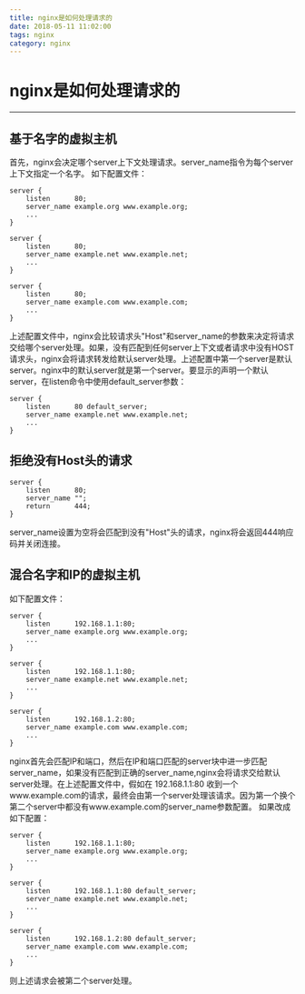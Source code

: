 ```yaml
---
title: nginx是如何处理请求的
date: 2018-05-11 11:02:00
tags: nginx
category: nginx
---
```

# nginx是如何处理请求的
-----------------------
## 基于名字的虚拟主机
首先，nginx会决定哪个server上下文处理请求。server_name指令为每个server上下文指定一个名字。
如下配置文件：

    server {
        listen      80;
        server_name example.org www.example.org;
        ...
    }

    server {
        listen      80;
        server_name example.net www.example.net;
        ...
    }

    server {
        listen      80;
        server_name example.com www.example.com;
        ...
    }
上述配置文件中，nginx会比较请求头"Host"和server_name的参数来决定将请求交给哪个server处理。如果，没有匹配到任何server上下文或者请求中没有HOST请求头，nginx会将请求转发给默认server处理。上述配置中第一个server是默认server。nginx中的默认server就是第一个server。要显示的声明一个默认server，在listen命令中使用default_server参数：

    server {
        listen      80 default_server;
        server_name example.net www.example.net;
        ...
    }

## 拒绝没有Host头的请求

    server {
        listen      80;
        server_name "";
        return      444;
    }
server_name设置为空将会匹配到没有"Host"头的请求，nginx将会返回444响应码并关闭连接。

## 混合名字和IP的虚拟主机
如下配置文件：

    server {
        listen      192.168.1.1:80;
        server_name example.org www.example.org;
        ...
    }

    server {
        listen      192.168.1.1:80;
        server_name example.net www.example.net;
        ...
    }

    server {
        listen      192.168.1.2:80;
        server_name example.com www.example.com;
        ...
    }
nginx首先会匹配IP和端口，然后在IP和端口匹配的server块中进一步匹配server_name，如果没有匹配到正确的server_name,nginx会将请求交给默认server处理。在上述配置文件中，假如在 192.168.1.1:80 收到一个www.example.com的请求，最终会由第一个server处理该请求。因为第一个换个第二个server中都没有www.example.com的server_name参数配置。
如果改成如下配置：

    server {
        listen      192.168.1.1:80;
        server_name example.org www.example.org;
        ...
    }

    server {
        listen      192.168.1.1:80 default_server;
        server_name example.net www.example.net;
        ...
    }

    server {
        listen      192.168.1.2:80 default_server;
        server_name example.com www.example.com;
        ...
    }
则上述请求会被第二个server处理。

